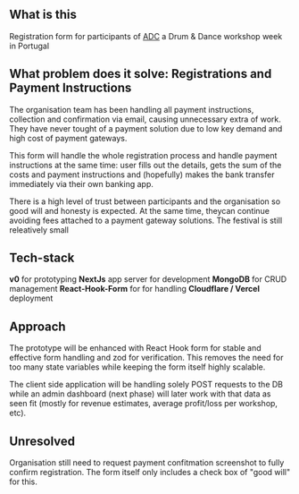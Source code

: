
## What is this

Registration form for participants of [ADC](https://aldeia-djembe-camp.com) a Drum & Dance workshop week in Portugal

## What problem does it solve: Registrations and Payment Instructions

The organisation team has been handling all payment instructions, collection and confirmation via email, causing unnecessary extra of work. They have never tought of a payment solution due to low key demand and high cost of payment gateways.

This form will handle the whole registration process and handle payment instructions at the same time: user fills out the details, gets the sum of the costs and payment instructions and (hopefully) makes the bank transfer immediately via their own banking app.

There is a high level of trust between participants and the organisation so good will and honesty is expected. At the same time, theycan continue avoiding fees attached to a payment gateway solutions. The festival is still releatively small

## Tech-stack

__v0__ for prototyping
__NextJs__ app server for development
__MongoDB__ for CRUD management
__React-Hook-Form__ for for handling
__Cloudflare / Vercel__ deployment

## Approach

The prototype will be enhanced with React Hook form for stable and effective form handling and zod for verification. This removes the need for too many state variables while keeping the form itself highly scalable.

The client side application will be handling solely POST requests to the DB while an admin dashboard (next phase) will later work with that data as seen fit (mostly for revenue estimates, average profit/loss per workshop, etc).

## Unresolved

Organisation still need to request payment confitmation screenshot to fully confirm registration. The form itself only includes a check box of "good will" for this.

